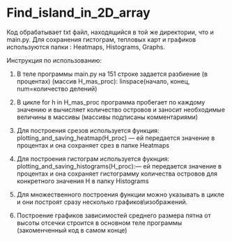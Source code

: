 # Find_island_in_2D_array

Код обрабатывает txt файл, находящийся в той же директории, что и main.py. Для сохранения гистограм, тепловых карт и графиков используются папки : Heatmaps, Histograms, Graphs.

Инструкция по использованию:
1. В теле программы main.py на 151 строке задается разбиение (в процентах) (массив H_mas_proc): linspace(начало, конец, num=количество делений)

2. В цикле for h in H_mas_proc программа пробегает по каждому значению и вычисляет количество островов и заносит необходимые величины в массивы (массивы подписаны комментариями)

3. Для построения срезов используется функция: plotting_and_saving_heatmap(H_proc) — ей передается значение в процентах и она сохраняет срез в папке Heatmaps

4. Для построения гистограм используется фукнция: plotting_and_saving_histograms(H_proc):— ей передается значение в процентах и она сохраняет гистограмму количества островов для конкретного значения H в папку Histograms 

5. Для множественного построения функции можно указывать в цикле и они построят сразу несколько графиков\изображений.

6. Построение графиков зависимостей среднего размера пятна от высоты отсечки строится в основном теле программы (закоменченный код в самом конце)
